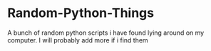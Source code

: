 # Random-Python-Things
A bunch of random python scripts i have found lying around on my computer. I will probably add more if i find them

